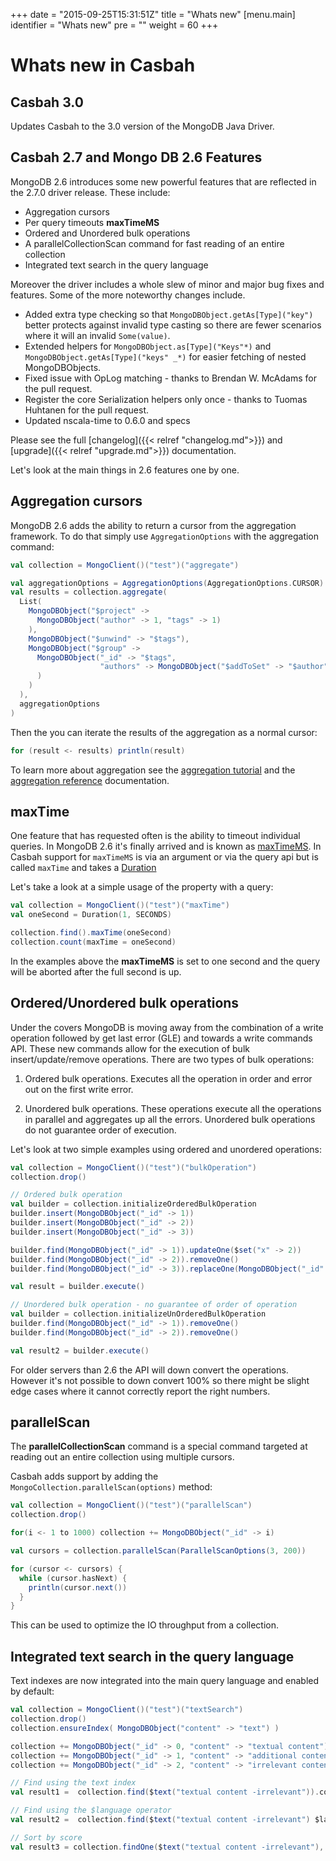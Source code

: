 +++
date = "2015-09-25T15:31:51Z"
title = "Whats new"
[menu.main]
  identifier = "Whats new"
  pre = "<i class='fa fa-gift'></i>"
  weight = 60
+++

# Whats new in Casbah

## Casbah 3.0

Updates Casbah to the 3.0 version of the MongoDB Java Driver.

## Casbah 2.7 and Mongo DB 2.6 Features

MongoDB 2.6 introduces some new powerful features that are reflected in
the 2.7.0 driver release. These include:

  * Aggregation cursors
  * Per query timeouts **maxTimeMS**
  * Ordered and Unordered bulk operations
  * A parallelCollectionScan command for fast reading of an entire
    collection
  * Integrated text search in the query language

Moreover the driver includes a whole slew of minor and major bug fixes
and features. Some of the more noteworthy changes include.

  * Added extra type checking so that `MongoDBObject.getAs[Type]("key")`
    better protects against invalid type casting so there are fewer
    scenarios where it will an invalid `Some(value)`.
  * Extended helpers for `MongoDBObject.as[Type]("Keys"*)` and
    `MongoDBObject.getAs[Type]("keys" _*)` for easier fetching of nested
    MongoDBObjects.
  * Fixed issue with OpLog matching - thanks to Brendan W. McAdams for
    the pull request.
  * Register the core Serialization helpers only once - thanks to Tuomas
    Huhtanen for the pull request.
  * Updated nscala-time to 0.6.0 and specs

Please see the full [changelog]({{< relref "changelog.md">}}) and
[upgrade]({{< relref "upgrade.md">}}) documentation.

Let's look at the main things in 2.6 features one by one.

## Aggregation cursors

MongoDB 2.6 adds the ability to return a cursor from the aggregation
framework. To do that simply use `AggregationOptions` with the
aggregation command:

~~~scala
val collection = MongoClient()("test")("aggregate")

val aggregationOptions = AggregationOptions(AggregationOptions.CURSOR)
val results = collection.aggregate(
  List(
    MongoDBObject("$project" ->
      MongoDBObject("author" -> 1, "tags" -> 1)
    ),
    MongoDBObject("$unwind" -> "$tags"),
    MongoDBObject("$group" ->
      MongoDBObject("_id" -> "$tags",
                    "authors" -> MongoDBObject("$addToSet" -> "$author")
      )
    )
  ),
  aggregationOptions
)
~~~

Then the you can iterate the results of the aggregation as a normal
cursor:

~~~scala
for (result <- results) println(result)
~~~

To learn more about aggregation see the [aggregation
tutorial](http://docs.mongodb.org/manual/tutorial/aggregation-examples/)
and the [aggregation
reference](http://docs.mongodb.org/manual/reference/aggregation/)
documentation.

## maxTime

One feature that has requested often is the ability to timeout
individual queries. In MongoDB 2.6 it's finally arrived and is known as
[maxTimeMS](http://docs.mongodb.org/master/reference/method/cursor.maxTimeMS/).
In Casbah support for `maxTimeMS` is via an argument or via the query
api but is called `maxTime` and takes a
[Duration](http://www.scala-lang.org/api/2.10.3/#scala.concurrent.duration.Duration)

Let's take a look at a simple usage of the property with a query:

~~~scala
val collection = MongoClient()("test")("maxTime")
val oneSecond = Duration(1, SECONDS)

collection.find().maxTime(oneSecond)
collection.count(maxTime = oneSecond)
~~~

In the examples above the **maxTimeMS** is set to one second and the
query will be aborted after the full second is up.

## Ordered/Unordered bulk operations

Under the covers MongoDB is moving away from the combination of a write
operation followed by get last error (GLE) and towards a write commands
API. These new commands allow for the execution of bulk
insert/update/remove operations. There are two types of bulk operations:

  1. Ordered bulk operations.
     Executes all the operation in order and error out on the first write error.

  2. Unordered bulk operations.
     These operations execute all the operations in parallel and
     aggregates up all the errors. Unordered bulk operations do not
     guarantee order of execution.

Let's look at two simple examples using ordered and unordered
operations:

~~~scala
val collection = MongoClient()("test")("bulkOperation")
collection.drop()

// Ordered bulk operation
val builder = collection.initializeOrderedBulkOperation
builder.insert(MongoDBObject("_id" -> 1))
builder.insert(MongoDBObject("_id" -> 2))
builder.insert(MongoDBObject("_id" -> 3))

builder.find(MongoDBObject("_id" -> 1)).updateOne($set("x" -> 2))
builder.find(MongoDBObject("_id" -> 2)).removeOne()
builder.find(MongoDBObject("_id" -> 3)).replaceOne(MongoDBObject("_id" -> 3, "x" -> 4))

val result = builder.execute()

// Unordered bulk operation - no guarantee of order of operation
val builder = collection.initializeUnOrderedBulkOperation
builder.find(MongoDBObject("_id" -> 1)).removeOne()
builder.find(MongoDBObject("_id" -> 2)).removeOne()

val result2 = builder.execute()
~~~

For older servers than 2.6 the API will down convert the operations.
However it's not possible to down convert 100% so there might be slight
edge cases where it cannot correctly report the right numbers.

## parallelScan

The **parallelCollectionScan** command is a special command targeted at
reading out an entire collection using multiple cursors.

Casbah adds support by adding the
`MongoCollection.parallelScan(options)` method:

~~~scala
val collection = MongoClient()("test")("parallelScan")
collection.drop()

for(i <- 1 to 1000) collection += MongoDBObject("_id" -> i)

val cursors = collection.parallelScan(ParallelScanOptions(3, 200))

for (cursor <- cursors) {
  while (cursor.hasNext) {
    println(cursor.next())
  }
}
~~~

This can be used to optimize the IO throughput from a collection.

## Integrated text search in the query language

Text indexes are now integrated into the main query language and enabled
by default:

~~~scala
val collection = MongoClient()("test")("textSearch")
collection.drop()
collection.ensureIndex( MongoDBObject("content" -> "text") )

collection += MongoDBObject("_id" -> 0, "content" -> "textual content")
collection += MongoDBObject("_id" -> 1, "content" -> "additional content")
collection += MongoDBObject("_id" -> 2, "content" -> "irrelevant content")

// Find using the text index
val result1 =  collection.find($text("textual content -irrelevant")).count

// Find using the $language operator
val result2 =  collection.find($text("textual content -irrelevant") $language "english").count

// Sort by score
val result3 = collection.findOne($text("textual content -irrelevant"), "score" $meta)
~~~
